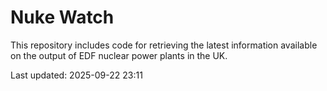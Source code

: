# Nuke Watch

This repository includes code for retrieving the latest information available on the output of EDF nuclear power plants in the UK.

Last updated: 2025-09-22 23:11